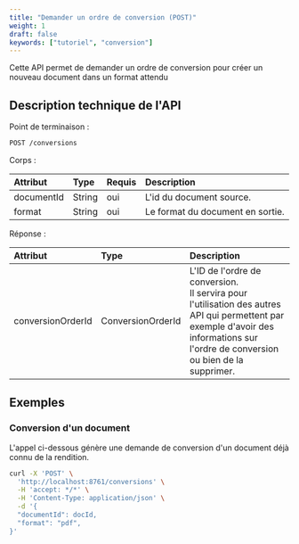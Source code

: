 ```yaml
---
title: "Demander un ordre de conversion (POST)"
weight: 1
draft: false
keywords: ["tutoriel", "conversion"]
---
```


Cette API permet de demander un ordre de conversion pour créer un nouveau document dans un format attendu

## Description technique de l'API

Point de terminaison :
```bash
POST /conversions
```

Corps :

| Attribut              | Type                  | Requis | Description                      |
| :-------------------- | :-------------------- | :----- |:---------------------------------|
| documentId            | String                | oui    | L'id du document source.         |
| format                | String                | oui    | Le format du document en sortie. |

Réponse :

| Attribut              | Type                  | Description                                                                                                                                                                            |
| :-------------------- | :-------------------- | :------------------------------------------------------------------------------------------------------------------------------------------------------------------------------------- |
| conversionOrderId     | ConversionOrderId     | L'ID de l'ordre de conversion.<br>Il servira pour l'utilisation des autres API qui permettent par exemple d'avoir des informations sur l'ordre de conversion ou bien de la supprimer.  |

## Exemples

### Conversion d'un document

L'appel ci-dessous génère une demande de conversion d'un document déjà connu de la rendition.

```bash
curl -X 'POST' \
  'http://localhost:8761/conversions' \
  -H 'accept: */*' \
  -H 'Content-Type: application/json' \
  -d '{
  "documentId": docId,
  "format": "pdf",
}'
```
